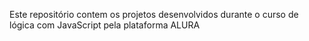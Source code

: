 Este repositório contem os projetos desenvolvidos durante o curso de lógica com JavaScript pela plataforma ALURA